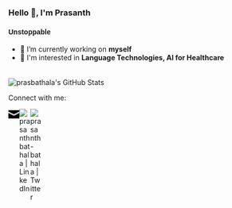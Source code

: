 
<!--
**prasbathala/prasbathala** is a ✨ _special_ ✨ repository because its `README.md` (this file) appears on your GitHub profile.

Here are some ideas to get you started:

- 🔭 I’m currently working on ...
- 🌱 I’m currently learning ...
- 👯 I’m looking to collaborate on ...
- 🤔 I’m looking for help with ...
- 💬 Ask me about ...
- 📫 How to reach me: ...
- 😄 Pronouns: ...
- ⚡ Fun fact: ...
-->

### Hello 👋, I'm Prasanth
#### <span style="font-family: Helvetica;">Unstoppable</span>

- 🔭 I’m currently working on **myself**
- 💬 I'm interested in **Language Technologies, AI for Healthcare**

<br/>

<img align="center" alt="prasbathala's GitHub Stats" src="https://github-readme-stats.vercel.app/api?username=prasbathala&include_all_commits=true&count_private=true&show_icons=true&theme=dark">

<br/>

Connect with me:  

[<img align="left" alt="pbathala3@gatech.edu | Email" width="22px" src="https://raw.githubusercontent.com/iconic/open-iconic/master/svg/envelope-closed.svg" />][email]
[<img align="left" alt="prasanthbathala | LinkedIn" width="22px" src="https://cdn.jsdelivr.net/npm/simple-icons@v3/icons/linkedin.svg" />][linkedin]
[<img align="left" alt="prasanth-bathala | Twitter" width="22px" src="https://cdn.jsdelivr.net/npm/simple-icons@3.13.0/icons/leetcode.svg" />][Leetcode]


[email]: mailto:pbathala3@gatech.edu
[linkedin]: https://www.linkedin.com/in/prasanthbathala
[Leetcode]: https://www.leetcode.com/prasanth-bathala


